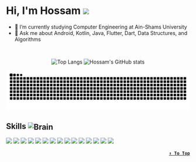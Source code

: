 <h1> Hi, I'm Hossam <img src='https://github.com/Hossam-Sayed/Hossam-Sayed/assets/83096913/9d8410dd-4969-40c1-8fa5-a332729f0edf' width="36px"/> </h1> 

- 🔭 I’m currently studying Computer Engineering at Ain-Shams University
- 💬 Ask me about Android, Kotlin, Java, Flutter, Dart, Data Structures, and Algorithms

<!--
![](https://komarev.com/ghpvc/?username=Hossam-Sayed)
-->

<br>
<div align="center">
<!--   https://uigradients.com/#ClearSky -->

![Top Langs](https://github-readme-stats.vercel.app/api/top-langs/?username=Hossam-Sayed&layout=compact&theme=transparent&langs_count=8&line_height=25&exclude_repo=Embedded-Systems-Project&card_width=300&title_color=fff&text_color=fff&border_color=fff&hide_border=true&bg_color=0,005C97,363795) ![Hossam's GitHub stats](https://github-readme-stats.vercel.app/api?username=Hossam-Sayed&custom_title=My%20GitHub%20Stats&theme=transparent&show_icons=true&rank_icon=github&line_height=24&icon_color=fff&title_color=fff&text_color=fff&border_color=EA2027&hide_border=true&bg_color=0,363795,005C97)


<picture>
	<source media="(prefers-color-scheme: dark)" srcset="https://raw.githubusercontent.com/Hossam-Sayed/Hossam-Sayed/snake/github-snake-dark.svg" />
	<source media="(prefers-color-scheme: light)" srcset="https://raw.githubusercontent.com/Hossam-Sayed/Hossam-Sayed/snake/github-snake.svg" />
	<img alt="github-snake" src="https://raw.githubusercontent.com/Hossam-Sayed/Hossam-Sayed/snake/github-snake.svg" />
</picture>
  
</div>

## Skills <img  align=center src="https://github.com/Hossam-Sayed/Hossam-Sayed/assets/83096913/51152b96-bf23-4669-9089-0b21d17d1cdb" alt="Brain" width="30" height="30" />

<picture>
	<source media="(prefers-color-scheme: dark)" srcset="https://skillicons.dev/icons?i=git" />
	<source media="(prefers-color-scheme: light)" srcset="https://skillicons.dev/icons?i=git&theme=light" />
  	<img src="https://skillicons.dev/icons?i=git" />
</picture>
<picture>
	<source media="(prefers-color-scheme: dark)" srcset="https://skillicons.dev/icons?i=github" />
	<source media="(prefers-color-scheme: light)" srcset="https://skillicons.dev/icons?i=github&theme=light" />
  	<img src="https://skillicons.dev/icons?i=github" />
</picture>
<picture>
	<source media="(prefers-color-scheme: dark)" srcset="https://skillicons.dev/icons?i=kotlin" />
	<source media="(prefers-color-scheme: light)" srcset="https://skillicons.dev/icons?i=kotlin&theme=light" />
  	<img src="https://skillicons.dev/icons?i=kotlin" />
</picture>
<picture>
	<source media="(prefers-color-scheme: dark)" srcset="https://skillicons.dev/icons?i=java" />
	<source media="(prefers-color-scheme: light)" srcset="https://skillicons.dev/icons?i=java&theme=light" />
  	<img src="https://skillicons.dev/icons?i=java" />
</picture>
<picture>
	<source media="(prefers-color-scheme: dark)" srcset="https://skillicons.dev/icons?i=dart" />
	<source media="(prefers-color-scheme: light)" srcset="https://skillicons.dev/icons?i=dart&theme=light" />
  	<img src="https://skillicons.dev/icons?i=dart" />
</picture>
<picture>
	<source media="(prefers-color-scheme: dark)" srcset="https://skillicons.dev/icons?i=flutter" />
	<source media="(prefers-color-scheme: light)" srcset="https://skillicons.dev/icons?i=flutter&theme=light" />
  	<img src="https://skillicons.dev/icons?i=flutter" />
</picture>
<picture>
	<source media="(prefers-color-scheme: dark)" srcset="https://skillicons.dev/icons?i=idea" />
	<source media="(prefers-color-scheme: light)" srcset="https://skillicons.dev/icons?i=idea&theme=light" />
  	<img src="https://skillicons.dev/icons?i=idea" />
</picture>
<picture>
	<source media="(prefers-color-scheme: dark)" srcset="https://skillicons.dev/icons?i=androidstudio" />
	<source media="(prefers-color-scheme: light)" srcset="https://skillicons.dev/icons?i=androidstudio&theme=light" />
  	<img src="https://skillicons.dev/icons?i=androidstudio" />
</picture>
<picture>
	<source media="(prefers-color-scheme: dark)" srcset="https://skillicons.dev/icons?i=vscode" />
	<source media="(prefers-color-scheme: light)" srcset="https://skillicons.dev/icons?i=vscode&theme=light" />
  	<img src="https://skillicons.dev/icons?i=vscode" />
</picture>
<picture>
	<source media="(prefers-color-scheme: dark)" srcset="https://skillicons.dev/icons?i=visualstudio" />
	<source media="(prefers-color-scheme: light)" srcset="https://skillicons.dev/icons?i=visualstudio&theme=light" />
  	<img src="https://skillicons.dev/icons?i=visualstudio" />
</picture>
<picture>
	<source media="(prefers-color-scheme: dark)" srcset="https://skillicons.dev/icons?i=cpp" />
	<source media="(prefers-color-scheme: light)" srcset="https://skillicons.dev/icons?i=cpp&theme=light" />
  	<img src="https://skillicons.dev/icons?i=cpp" />
</picture>
<picture>
	<source media="(prefers-color-scheme: dark)" srcset="https://skillicons.dev/icons?i=c" />
	<source media="(prefers-color-scheme: light)" srcset="https://skillicons.dev/icons?i=c&theme=light" />
  	<img src="https://skillicons.dev/icons?i=c" />
</picture>
<picture>
	<source media="(prefers-color-scheme: dark)" srcset="https://skillicons.dev/icons?i=postman" />
	<source media="(prefers-color-scheme: light)" srcset="https://skillicons.dev/icons?i=postman&theme=light" />
  	<img src="https://skillicons.dev/icons?i=postman" />
</picture>
<picture>
	<source media="(prefers-color-scheme: dark)" srcset="https://skillicons.dev/icons?i=ai" />
	<source media="(prefers-color-scheme: light)" srcset="https://skillicons.dev/icons?i=ai&theme=light" />
  	<img src="https://skillicons.dev/icons?i=ai" />
</picture>
<picture>
	<source media="(prefers-color-scheme: dark)" srcset="https://skillicons.dev/icons?i=ps" />
	<source media="(prefers-color-scheme: light)" srcset="https://skillicons.dev/icons?i=ps&theme=light" />
  	<img src="https://skillicons.dev/icons?i=ps" />
</picture>
<div align=right>

**[`↑ To Top`](#top)**
</div>

